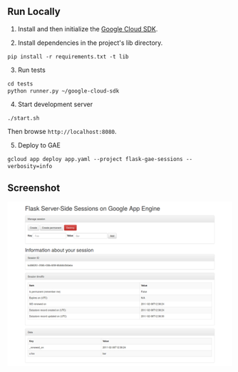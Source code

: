 ## Run Locally
1. Install and then initialize the [Google Cloud SDK](https://cloud.google.com/sdk/docs/).

2. Install dependencies in the project's lib directory.

  ```
  pip install -r requirements.txt -t lib
  ```

3. Run tests

  ```
  cd tests
  python runner.py ~/google-cloud-sdk
  ```

4. Start development server

  ```
  ./start.sh
  ```

  Then browse `http://localhost:8080`.

5. Deploy to GAE

  ```
  gcloud app deploy app.yaml --project flask-gae-sessions --verbosity=info
  ```

  ## Screenshot

  ![Screenshot](screenshot.png)
